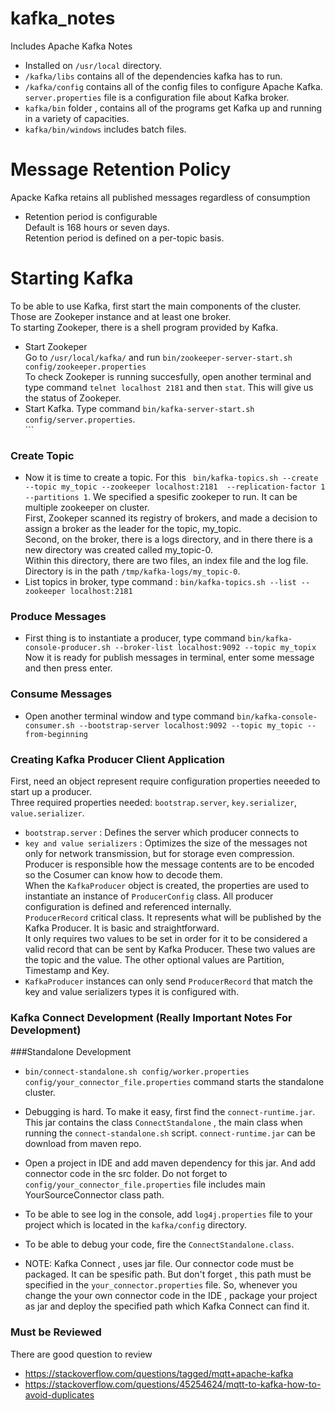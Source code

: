 # kafka_notes
Includes Apache Kafka Notes

* Installed on ```/usr/local``` directory.
* ```/kafka/libs``` contains all of the dependencies kafka has to run. 
* ```/kafka/config``` contains all of the config files to configure Apache Kafka.
<br/> ```server.properties``` file is a configuration file about Kafka broker.
* ```kafka/bin``` folder , contains all of the programs get Kafka up and running in a variety of capacities.
* ```kafka/bin/windows``` includes batch files. 

# Message Retention Policy
Apacke Kafka retains all published messages regardless of consumption
* Retention period is configurable
<br/> Default is 168 hours or seven days. 
<br/> Retention period is defined on a per-topic basis.

# Starting Kafka
To be able to use Kafka, first start the main components of the cluster. Those are Zookeper instance and at least one broker.
<br/> To starting Zookeper, there is a shell program provided by Kafka. 
* Start Zookeper
<br/>Go to ```/usr/local/kafka/``` and run ```bin/zookeeper-server-start.sh config/zookeeper.properties```
<br/>To check Zookeper is running succesfully, open another terminal and type command ```telnet localhost 2181``` 
and then ```stat```. This will give us the status of Zookeper.
* Start Kafka. Type command ```bin/kafka-server-start.sh config/server.properties```.
<br/>```

### Create Topic
* Now it is time to create a topic. For this ``` bin/kafka-topics.sh --create --topic my_topic --zookeeper localhost:2181 
--replication-factor 1 --partitions 1```. We specified a spesific zookeper to run. It can be multiple zookeeper on cluster.
<br/>First, Zookeper scanned its registry of brokers, and made a decision to assign a broker as the leader for the topic, my_topic.
<br/>Second, on the broker, there is a logs directory, and in there there is a new directory was created called my_topic-0.
<br/>Within this directory, there are two files, an index file and the log file.
<br/>Directory is in the path ```/tmp/kafka-logs/my_topic-0```.
* List topics in broker, type command : ```bin/kafka-topics.sh --list --zookeeper localhost:2181```

### Produce Messages
* First thing is to instantiate a producer, type command ```bin/kafka-console-producer.sh --broker-list localhost:9092 --topic my_topix```
<br/> Now it is ready for publish messages in terminal, enter some message and then press enter.

### Consume Messages
* Open another terminal window and type command ```bin/kafka-console-consumer.sh --bootstrap-server localhost:9092 --topic my_topic --from-beginning```

### Creating Kafka Producer Client Application
First, need an object represent require configuration properties neeeded to start up a producer.
<br/>Three required properties needed: ```bootstrap.server```, ```key.serializer```, ```value.serializer```.
* ```bootstrap.server``` : Defines the server which producer connects to
* ```key and value serializers``` : Optimizes the size of the messages not only for network transmission, but for storage even compression.
<br/>Producer is responsible how the message contents are to be encoded so the Cosumer can know how to decode them.
<br/>When the ```KafkaProducer``` object is created, the properties are used to instantiate an instance of ```ProducerConfig``` class. All producer configuration is defined and referenced internally.
<br/>```ProducerRecord``` critical class. It represents what will be published by the Kafka Producer. It is basic and straightforward.
<br/>It only requires two values to be set in order for it to be considered a valid record that can be sent by Kafka Producer. These two values are the topic and the value. The other optional values are Partition, Timestamp and Key.
* ```KafkaProducer``` instances can only send ```ProducerRecord``` that match the key and value serializers types it is 
configured with.

### Kafka Connect Development (Really Important Notes For Development)
###Standalone Development
* ```bin/connect-standalone.sh config/worker.properties config/your_connector_file.properties``` command starts the standalone cluster.
* Debugging is hard. To make it easy, first find the ```connect-runtime.jar```. This jar contains the class ```ConnectStandalone``` , the main class when running the ```connect-standalone.sh``` script. ```connect-runtime.jar```
can be download from maven repo.

* Open a project in IDE and add maven dependency for this jar. And add connector code in the src folder. Do not forget to 
```config/your_connector_file.properties``` file includes main YourSourceConnector class path. 

* To be able to see log in the console, add ```log4j.properties``` file to your project which is located in the ```kafka/config``` directory. 

* To be able to debug your code, fire the ```ConnectStandalone.class```.
* NOTE: Kafka Connect , uses jar file. Our connector code must be packaged. It can be spesific path. But don't forget , this path must be specified in the ```your_connector.properties``` file. So, whenever you change the your own connector code in the IDE , package your project as jar and deploy the specified path which Kafka Connect can find it. 

### Must be Reviewed
There are good question to review
* https://stackoverflow.com/questions/tagged/mqtt+apache-kafka
* https://stackoverflow.com/questions/45254624/mqtt-to-kafka-how-to-avoid-duplicates
